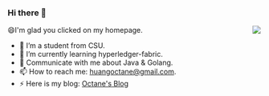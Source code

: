 ### Hi there 👋

<img align="right" src="https://github-readme-stats.vercel.app/api?username=kuanyuh&show_icons=true&icon_color=CE1D2D&text_color=718096&bg_color=ffffff&hide_title=true" />

😄I'm glad you clicked on my homepage.
- 🔭 I’m a student from CSU.
- 🌱 I’m currently learning hyperledger-fabric.
- 💬 Communicate with me about Java & Golang.
- 📫 How to reach me: huangoctane@gmail.com.
- ⚡ Here is my blog: [Octane's Blog](https://kuanyuh.github.io)

<!--
**kuanyuh/kuanyuh** is a ✨ _special_ ✨ repository because its `README.md` (this file) appears on your GitHub profile.

Here are some ideas to get you started:

- 🔭 I’m currently working on ...
- 🌱 I’m currently learning ...
- 👯 I’m looking to collaborate on ...
- 🤔 I’m looking for help with ...
- 💬 Ask me about ...
- 📫 How to reach me: ...
- 😄 Pronouns: ...
- ⚡ Fun fact: ...


![Github Stats](https://github-readme-stats.vercel.app/api?username=kuanyuh&hide_title=true&hide_border=true&show_icons=trueline_height=21&text_color=000&icon_color=000&bg_color=0,ea6161,ffc64d,fffc4d,52fa5a&theme=graywhite)
-->
